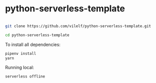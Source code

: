 # python-serverless-template

[![<vilelf>](https://circleci.com/gh/vilelf/python-serverless-template.svg?style=svg)](<https://circleci.com/gh/vilelf/python-serverless-template>)

```bash
git clone https://github.com/vilelf/python-serverless-template.git
```

```bash
cd python-serverless-template
```

To install all dependencies:
```bash
pipenv install
yarn
```

Running local:
```bash
serverless offline
```
